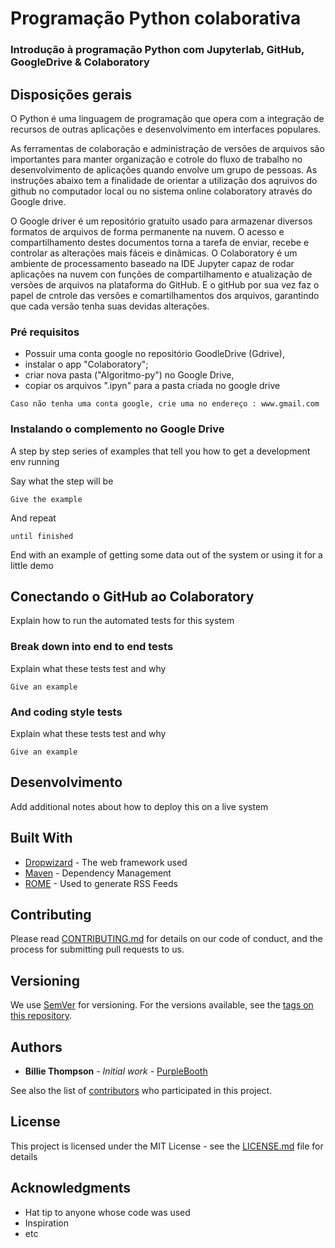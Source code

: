 # Programação Python colaborativa

<h3> Introdução à programação Python com Jupyterlab, GitHub, GoogleDrive & Colaboratory

## Disposições gerais

O Python é uma linguagem de programação que opera com a integração de recursos de outras aplicações e desenvolvimento em interfaces populares.<p> As ferramentas de colaboração e administração de versões de arquivos são importantes para manter organização e cotrole do fluxo de trabalho no desenvolvimento de aplicações quando envolve um grupo de pessoas. As instruções abaixo tem a finalidade de orientar a utilização dos aqruivos do github no computador local ou no sistema online colaboratory através do Google drive.
<p> O Google driver é um repositório gratuíto usado para armazenar diversos formatos de arquivos de forma permanente na nuvem. O acesso e compartilhamento destes documentos torna a tarefa de enviar, recebe e controlar as alterações mais fáceis e dinâmicas. O Colaboratory é um ambiente de processamento baseado na IDE Jupyter capaz de rodar aplicações na nuvem con funções de compartilhamento e atualização de versões de arquivos na plataforma do GitHub. E o gitHub por sua vez faz o papel de cntrole das versões e comartilhamentos dos arquivos, garantindo que cada versão tenha suas devidas alterações.
  
  
### Pré requisitos

- Possuir uma conta google no repositório GoodleDrive (Gdrive),
- instalar o app "Colaboratory";
- criar nova pasta ("Algoritmo-py") no Google Drive,
- copiar os arquivos ".ipyn" para a pasta criada no google drive

```
Caso não tenha uma conta google, crie uma no endereço : www.gmail.com

```

### Instalando o complemento no Google Drive

A step by step series of examples that tell you how to get a development env running

Say what the step will be

```
Give the example
```

And repeat

```
until finished
```

End with an example of getting some data out of the system or using it for a little demo

## Conectando o GitHub ao Colaboratory

Explain how to run the automated tests for this system

### Break down into end to end tests

Explain what these tests test and why

```
Give an example
```

### And coding style tests

Explain what these tests test and why

```
Give an example
```

## Desenvolvimento

Add additional notes about how to deploy this on a live system

## Built With

* [Dropwizard](http://www.dropwizard.io/1.0.2/docs/) - The web framework used
* [Maven](https://maven.apache.org/) - Dependency Management
* [ROME](https://rometools.github.io/rome/) - Used to generate RSS Feeds

## Contributing

Please read [CONTRIBUTING.md](https://gist.github.com/PurpleBooth/b24679402957c63ec426) for details on our code of conduct, and the process for submitting pull requests to us.

## Versioning

We use [SemVer](http://semver.org/) for versioning. For the versions available, see the [tags on this repository](https://github.com/your/project/tags). 

## Authors

* **Billie Thompson** - *Initial work* - [PurpleBooth](https://github.com/PurpleBooth)

See also the list of [contributors](https://github.com/your/project/contributors) who participated in this project.

## License

This project is licensed under the MIT License - see the [LICENSE.md](LICENSE.md) file for details

## Acknowledgments

* Hat tip to anyone whose code was used
* Inspiration
* etc

